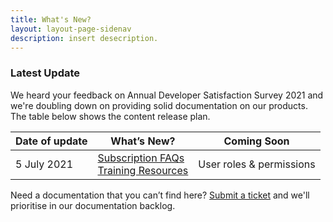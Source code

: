 ```yaml
---
title: What's New?
layout: layout-page-sidenav
description: insert desecription.
---
```


### Latest Update

We heard your feedback on Annual Developer Satisfaction Survey 2021 and we're doubling down on providing solid documentation on our products. The table below shows the content release plan.

 
| Date of update |                                         What’s New?                                       |           Coming Soon          |
| :------------- | ----------------------------------------------------------------------------------------- | ------------------------------ |
| 5 July 2021      | [Subscription FAQs](./subscriptions)<br /> [Training Resources](./training-resources) | User roles & permissions |
                

Need a documentation that you can’t find here? [Submit a ticket](https://www.developer.tech.gov.sg/singapore-government-tech-stack/toolchain/ship-hats-enquiries) and we'll prioritise in our documentation backlog.   

